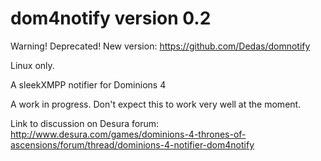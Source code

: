 dom4notify version 0.2
==========

Warning! Deprecated!
New version: https://github.com/Dedas/domnotify

Linux only.

A sleekXMPP notifier for Dominions 4

A work in progress. Don't expect this to work very well at the moment.

Link to discussion on Desura forum:
http://www.desura.com/games/dominions-4-thrones-of-ascensions/forum/thread/dominions-4-notifier-dom4notify
